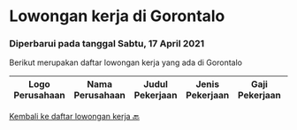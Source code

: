 
  # Lowongan kerja di Gorontalo

  ### Diperbarui pada tanggal Sabtu, 17 April 2021

  Berikut merupakan daftar lowongan kerja yang ada di Gorontalo

  |Logo Perusahaan | Nama Perusahaan | Judul Pekerjaan | Jenis Pekerjaan | Gaji Pekerjaan | Lokasi | Deskripsi | Tanggal diunggah | Pranala |
  | -------------- | --------------- | --------------- | --------- | --------- | -------------- | ------- | ----------- | ----------- |
  

  [Kembali ke daftar lowongan kerja 🔙](../README.md#daftar-lowongan-kerja)
  